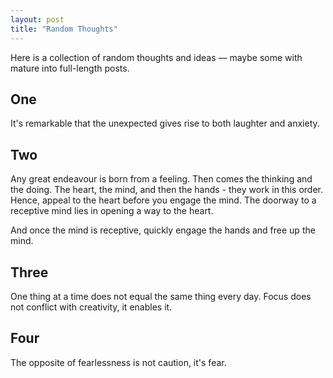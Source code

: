 ```yaml
---
layout: post
title: "Random Thoughts"
---
```


Here is a collection of random thoughts and ideas &mdash; maybe some with mature into full-length posts.

## One
It's remarkable that the unexpected gives rise to both laughter and anxiety.

## Two
Any great endeavour is born from a feeling. Then comes the thinking and the doing. The heart, the mind, and then the hands - they  work in this order. Hence, appeal to the heart before you engage the mind. The doorway to a receptive mind lies in opening a way to the heart. 
 
And once the mind is receptive, quickly engage the hands and free up the mind.

## Three
One thing at a time does not equal the same thing every day. Focus does not conflict with creativity, it enables it.

## Four
The opposite of fearlessness is not caution, it's fear.
